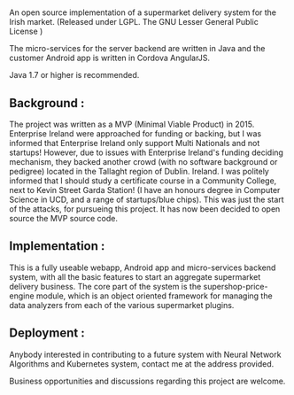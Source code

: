 # 
An open source implementation of a supermarket delivery system for the Irish market. (Released under LGPL. The GNU Lesser General Public License )

The micro-services for the server backend are written in Java and the customer Android app is written in Cordova AngularJS.

Java 1.7 or higher is recommended.


Background :
--------------
The project was written as a MVP (Minimal Viable Product) in 2015. Enterprise Ireland were approached for funding or backing, but I was informed that Enterprise Ireland only support Multi Nationals and not startups! However, due to issues with Enterprise Ireland's funding deciding mechanism, they backed another crowd (with no software background or pedigree) located in the Tallaght region of Dublin. Ireland. I was politely informed that I should study a certificate course in a Community College, next to Kevin Street Garda Station! (I have an honours degree in Computer Science in UCD, and a range of startups/blue chips). This was just the start of the attacks, for pursueing this project. 
It has now been decided to open source the MVP source code.


Implementation :
------------------
This is a fully useable webapp, Android app and micro-services backend system, with all the basic features to start an aggregate supermarket delivery business. The core part of the system is the supershop-price-engine module, which is an object oriented framework for managing the data analyzers from each of the various supermarket plugins.


Deployment :
--------------




Anybody interested in contributing to a future system with Neural Network Algorithms and Kubernetes system, contact me at the address provided.

Business opportunities and discussions regarding this project are welcome.
